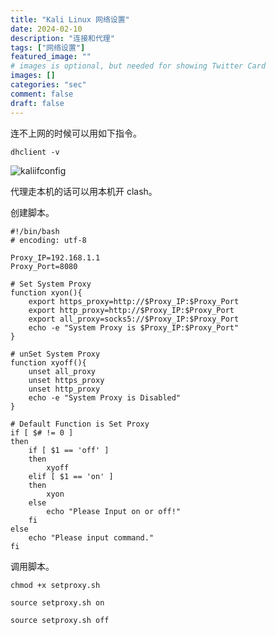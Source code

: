 ```yaml
---
title: "Kali Linux 网络设置"
date: 2024-02-10
description: "连接和代理"
tags: ["网络设置"]
featured_image: ""
# images is optional, but needed for showing Twitter Card
images: []
categories: "sec"
comment: false
draft: false
---
```


连不上网的时候可以用如下指令。

    dhclient -v

![kaliifconfig](/images/linux/kali_ip.png)

代理走本机的话可以用本机开 clash。

创建脚本。

    #!/bin/bash
    # encoding: utf-8

    Proxy_IP=192.168.1.1
    Proxy_Port=8080

    # Set System Proxy
    function xyon(){
        export https_proxy=http://$Proxy_IP:$Proxy_Port
        export http_proxy=http://$Proxy_IP:$Proxy_Port
        export all_proxy=socks5://$Proxy_IP:$Proxy_Port
        echo -e "System Proxy is $Proxy_IP:$Proxy_Port"
    }

    # unSet System Proxy
    function xyoff(){
        unset all_proxy
        unset https_proxy
        unset http_proxy
        echo -e "System Proxy is Disabled"
    }

    # Default Function is Set Proxy
    if [ $# != 0 ]
    then
	    if [ $1 == 'off' ]
	    then
		    xyoff
	    elif [ $1 == 'on' ]
	    then
		    xyon
	    else
		    echo "Please Input on or off!"
	    fi
    else
	    echo "Please input command."
    fi

调用脚本。

    chmod +x setproxy.sh
    
    source setproxy.sh on
    
    source setproxy.sh off